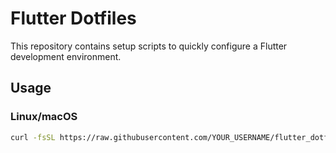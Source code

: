 # Flutter Dotfiles

This repository contains setup scripts to quickly configure a Flutter development environment.

## Usage

### Linux/macOS
```sh
curl -fsSL https://raw.githubusercontent.com/YOUR_USERNAME/flutter_dotfiles/main/setup.sh | bash